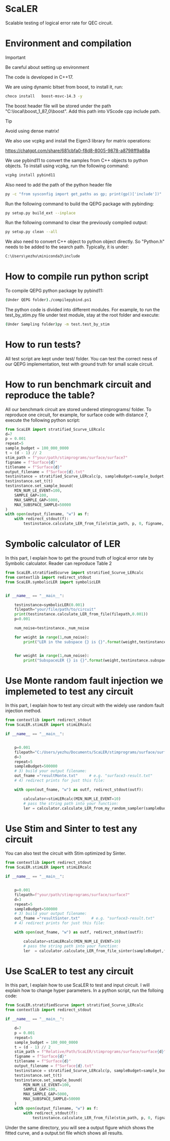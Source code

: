 # ScaLER

Scalable testing of logical error rate for QEC circuit. 



# Environment and compilation


> [!IMPORTANT]
> Be careful about setting up environment

The code is developed in C++17. 


We are using dynamic bitset from boost, to install it, run:

```bash
choco install   boost-msvc-14.3 -y
```

The boost header file will be stored under the path "C:\local\boost_1_87_0\boost". Add this path into VScode cpp include path. 



> [!TIP]
> Avoid using dense matrix!


We also use vcpkg and install the Eigen3 library for matrix operations:


https://chatgpt.com/share/681cbfa0-f8d8-8005-9878-a8798ff9a88a



We use pybind11 to convert the samples from C++ objects to python objects. To install using vcpkg, run the following command:

```bash
vcpkg install pybind11
```

Also need to add the path of the python header file

```bash
py -c "from sysconfig import get_paths as gp; print(gp()['include'])"
```

Run the following command to build the QEPG package with pybinding:

```bash
py setup.py build_ext --inplace
```

Run the following command to clear the previously compiled output:

```bash
py setup.py clean --all    
```


We also need to convert C++ object to python object directly. So "Python.h" needs to be added to the search path. Typically, it is under:


```bash
C:\Users\yezhu\miniconda3\include
```


# How to compile run python script


To compile QEPG python package by pybind11:

```bash
(Under QEPG folder)./compilepybind.ps1
```

The python code is divided into different modules. For example, to run the test_by_stim.py file under test module, stay at the root folder and execute:

```bash
(Under Sampling folder)py -m test.test_by_stim   
```

# How to run tests?


All test script are kept under test/ folder. You can test the correct ness of our QEPG implementation, test with ground truth for small scale circuit. 





# How to run benchmark circuit and reproduce the table?

All our benchmark circuit are stored undered stimprograms/ folder. To reproduce one circuit, for example, for surface code with distance 7, execute the following python script:



```python
from ScaLER import stratified_Scurve_LERcalc
d=7
p = 0.001
repeat=5
sample_budget = 100_000_0000
t = (d - 1) // 2
stim_path = f"your/path/stimprograms/surface/surface7"
figname = f"Surface{d}"
titlename = f"Surface{d}"
output_filename = f"Surface{d}.txt"
testinstance = stratified_Scurve_LERcalc(p, sampleBudget=sample_budget, k_range=5, num_subspace=6, beta=4)
testinstance.set_t(t)
testinstance.set_sample_bound(
    MIN_NUM_LE_EVENT=100,
    SAMPLE_GAP=100,
    MAX_SAMPLE_GAP=5000,
    MAX_SUBSPACE_SAMPLE=50000
)
with open(output_filename, "w") as f:
    with redirect_stdout(f):
        testinstance.calculate_LER_from_file(stim_path, p, 0, figname, titlename, repeat)
```



# Symbolic calculator of LER

In this part, I explain how to get the ground truth of logical error rate by Symbolic calculator. Reader can reproduce Table 2



```python
from ScaLER.stratifiedScurve import stratified_Scurve_LERcalc
from contextlib import redirect_stdout
from ScaLER.symbolicLER import symbolicLER


if __name__ == "__main__":

    testinstance=symbolicLER(0.001)
    filepath="your/file/path/to/circuit"
    print(testinstance.calculate_LER_from_file(filepath,0.001))
    p=0.001

    num_noise=testinstance._num_noise

    for weight in range(1,num_noise):
        print("LER in the subspace {} is {}".format(weight,testinstance.evaluate_LER_subspace(p,weight)))        


    for weight in range(1,num_noise):
        print("SubspaceLER {} is {}".format(weight,testinstance.subspace_LER(weight)))     
```




# Use Monte random fault injection we implemeted to test any circuit

In this part, I explain how to test any circuit with the widely use random fault injection method.



```python
from contextlib import redirect_stdout
from ScaLER.stimLER import stimLERcalc

if __name__ == "__main__":


    p=0.001
    filepath="C:/Users/yezhu/Documents/ScaLER/stimprograms/surface/surface3"
    d=3
    repeat=5
    sampleBudget=500000
    # 3) build your output filename:
    out_fname ="resultMonte.txt"     # e.g. "surface3-result.txt"
    # 4) redirect prints for just this file:

    with open(out_fname, "w") as outf, redirect_stdout(outf):

        calculator=stimLERcalc(MIN_NUM_LE_EVENT=10)
        # pass the string path into your function:
        ler = calculator.calculate_LER_from_my_random_sampler(sampleBudget,filepath, p, repeat)    
```


# Use Stim and Sinter to test any circuit


You can also test the circuit with Stim optimized by Sinter. 


```python
from contextlib import redirect_stdout
from ScaLER.stimLER import stimLERcalc

if __name__ == "__main__":


    p=0.001
    filepath=f"your/path/stimprograms/surface/surface7"
    d=3
    repeat=5
    sampleBudget=500000
    # 3) build your output filename:
    out_fname ="resultSinter.txt"     # e.g. "surface3-result.txt"
    # 4) redirect prints for just this file:

    with open(out_fname, "w") as outf, redirect_stdout(outf):

        calculator=stimLERcalc(MIN_NUM_LE_EVENT=10)
        # pass the string path into your function:   
        ler  = calculator.calculate_LER_from_file_sinter(sampleBudget,filepath, p, repeat)
```


# Use ScaLER to test any circuit

In this part, I explain how to use ScaLER to test and input circuit. I will explain how to change hyper parameters. In a python script, run the folloing code:


```python
from ScaLER.stratifiedScurve import stratified_Scurve_LERcalc
from contextlib import redirect_stdout

if __name__ == "__main__":

    d=7
    p = 0.001
    repeat=5
    sample_budget = 100_000_0000
    t = (d - 1) // 2
    stim_path = f"Relative/Path/ScaLER/stimprograms/surface/surface{d}"
    figname = f"Surface{d}"
    titlename = f"Surface{d}"
    output_filename = f"Surface{d}.txt"
    testinstance = stratified_Scurve_LERcalc(p, sampleBudget=sample_budget, k_range=5, num_subspace=6, beta=4)
    testinstance.set_t(t)
    testinstance.set_sample_bound(
        MIN_NUM_LE_EVENT=100,
        SAMPLE_GAP=100,
        MAX_SAMPLE_GAP=5000,
        MAX_SUBSPACE_SAMPLE=50000
    )
    with open(output_filename, "w") as f:
        with redirect_stdout(f):
            testinstance.calculate_LER_from_file(stim_path, p, 0, figname, titlename, repeat)
```

Under the same directory, you will see a output figure which shows the fitted curve, and a output.txt file which shows all results. 








